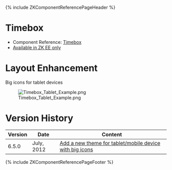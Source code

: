 {% include ZKComponentReferencePageHeader %}

# Timebox

- Component Reference:
  [Timebox](ZK_Component_Reference/Input/Timebox)
- [Available in ZK EE only](http://www.zkoss.org/product/edition.dsp)

# Layout Enhancement

Big icons for tablet devices

<figure>
<img src="Timebox_Tablet_Example.png"
title="Timebox_Tablet_Example.png" />
<figcaption>Timebox_Tablet_Example.png</figcaption>
</figure>

# Version History

| Version | Date       | Content                                                                                            |
|---------|------------|----------------------------------------------------------------------------------------------------|
| 6.5.0   | July, 2012 | [Add a new theme for tablet/mobile device with big icons](http://tracker.zkoss.org/browse/ZK-1247) |

{% include ZKComponentReferencePageFooter %}
